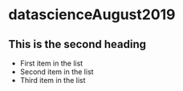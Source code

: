 # datascienceAugust2019
## This is the second heading
* First item in the list
* Second item in the list
* Third item in the list
